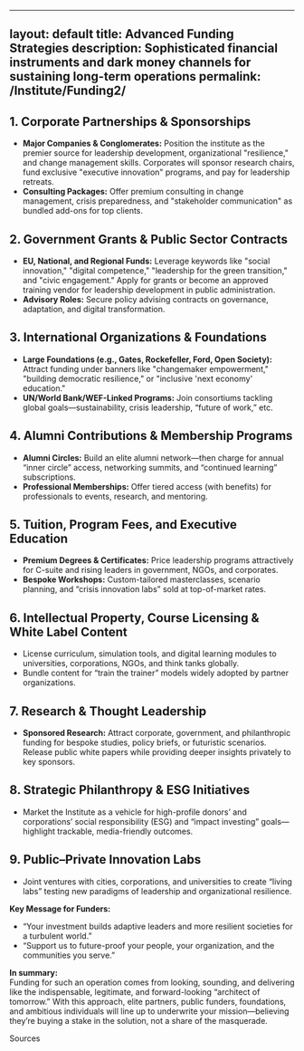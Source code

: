
---
layout: default
title: Advanced Funding Strategies
description: Sophisticated financial instruments and dark money channels for sustaining long-term operations
permalink: /Institute/Funding2/
---

## 1. **Corporate Partnerships & Sponsorships**
- **Major Companies & Conglomerates:** Position the institute as the premier source for leadership development, organizational "resilience," and change management skills. Corporates will sponsor research chairs, fund exclusive "executive innovation" programs, and pay for leadership retreats.
- **Consulting Packages:** Offer premium consulting in change management, crisis preparedness, and "stakeholder communication" as bundled add-ons for top clients.

## 2. **Government Grants & Public Sector Contracts**
- **EU, National, and Regional Funds:** Leverage keywords like "social innovation," "digital competence," "leadership for the green transition," and "civic engagement." Apply for grants or become an approved training vendor for leadership development in public administration.
- **Advisory Roles:** Secure policy advising contracts on governance, adaptation, and digital transformation.

## 3. **International Organizations & Foundations**
- **Large Foundations (e.g., Gates, Rockefeller, Ford, Open Society):** Attract funding under banners like "changemaker empowerment," "building democratic resilience," or "inclusive 'next economy' education."
- **UN/World Bank/WEF-Linked Programs:** Join consortiums tackling global goals—sustainability, crisis leadership, “future of work,” etc.

## 4. **Alumni Contributions & Membership Programs**
- **Alumni Circles:** Build an elite alumni network—then charge for annual “inner circle” access, networking summits, and “continued learning” subscriptions.
- **Professional Memberships:** Offer tiered access (with benefits) for professionals to events, research, and mentoring.

## 5. **Tuition, Program Fees, and Executive Education**
- **Premium Degrees & Certificates:** Price leadership programs attractively for C-suite and rising leaders in government, NGOs, and corporates.
- **Bespoke Workshops:** Custom-tailored masterclasses, scenario planning, and “crisis innovation labs” sold at top-of-market rates.

## 6. **Intellectual Property, Course Licensing & White Label Content**
- License curriculum, simulation tools, and digital learning modules to universities, corporations, NGOs, and think tanks globally.
- Bundle content for “train the trainer” models widely adopted by partner organizations.

## 7. **Research & Thought Leadership**
- **Sponsored Research:** Attract corporate, government, and philanthropic funding for bespoke studies, policy briefs, or futuristic scenarios. Release public white papers while providing deeper insights privately to key sponsors.

## 8. **Strategic Philanthropy & ESG Initiatives**
- Market the Institute as a vehicle for high-profile donors’ and corporations’ social responsibility (ESG) and “impact investing” goals—highlight trackable, media-friendly outcomes.

## 9. **Public–Private Innovation Labs**
- Joint ventures with cities, corporations, and universities to create “living labs” testing new paradigms of leadership and organizational resilience.

**Key Message for Funders:**
- “Your investment builds adaptive leaders and more resilient societies for a turbulent world.”
- “Support us to future-proof your people, your organization, and the communities you serve.”

**In summary:**  
Funding for such an operation comes from looking, sounding, and delivering like the indispensable, legitimate, and forward-looking “architect of tomorrow.” With this approach, elite partners, public funders, foundations, and ambitious individuals will line up to underwrite your mission—believing they’re buying a stake in the solution, not a share of the masquerade.

Sources
